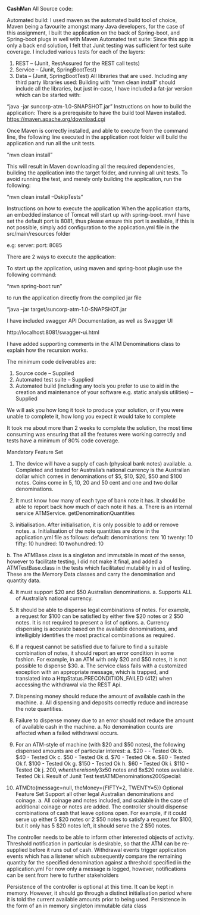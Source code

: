 **CashMan**
All Source code:

Automated build:
I used maven as the automated build tool of choice, Maven being a favourite amongst many Java developers, for the case of this assignment, I built the application on the back of Spring-boot, and Spring-boot plugs in well with Maven
Automated test suite:
Since this app is only a back end solution, I felt that Junit testing was sufficient for test suite coverage.
I included various tests for each of the layers:
1.	REST – (Junit, RestAssured for the REST call tests)
2.	Service – (Junit, SpringBootTest)
3.	Data  – (Junit, SpringBootTest)
All libraries that are used. Including any third party libraries used:
Building with “mvn clean install” should include all the libraries, but just in-case, I have included a fat-jar version which can be started with: 

“java -jar suncorp-atm-1.0-SNAPSHOT.jar”
Instructions on how to build the application:
There is a prerequisite to have the build tool Maven installed.
https://maven.apache.org/download.cgi

Once Maven is correctly installed, and able to execute from the command line, the following line executed in the application root folder will build the application and run all the unit tests.

“mvn clean install”

This will result in Maven downloading all the required dependencies, building the application into the target folder, and running all unit tests. To avoid running the test, and merely only building the application, run the following:

“mvn clean install –DskipTests”


Instructions on how to execute the application
When the application starts, an embedded instance of Tomcat will start up with spring-boot.
mvnI have set the default port is 8081, thus please ensure this port is available, if this is not possible, simply add configuration to the application.yml file in the src/main/resources folder

e.g:
server:
  port: 8085

There are 2 ways to execute the application:

To start up the application, using maven and spring-boot plugin use the following command:

“mvn spring-boot:run”

to run the application directly from the compiled jar file  

“java –jar target/suncorp-atm-1.0-SNAPSHOT.jar

I have included swagger API Documentation, as well as Swagger UI

http://localhost:8081/swagger-ui.html

I have added supporting comments in the ATM Denominations class to explain how the recursion works.

The minimum code deliverables are:
1.	Source code – Supplied
2.	Automated test suite – Supplied
3.	Automated build (including any tools you prefer to use to aid in the creation and maintenance of your software e.g. static analysis utilities) – Supplied

We will ask you how long it took to produce your solution, or if you were unable to complete it, how long you expect it would take to complete

It took me about more than 2 weeks to complete the solution, the most time consuming was ensuring that all the features were working correctly and tests have a minimum of 80% code coverage.


Mandatory Feature Set
1.	The device will have a supply of cash (physical bank notes) available.
a.	Completed and tested for Australia’s national currency is the Australian dollar which comes in denominations of $5, $10, $20, $50 and $100 notes. Coins come in 5, 10, 20 and 50 cent and one and two dollar denominations.

2.	It must know how many of each type of bank note it has. It should be able to report back how much of each note it has.
a.	There is an internal service ATMService. getDenominationQuantities
3.	initialisation. After initialisation, it is only possible to add or remove notes.
a.	Initialisation of the note quantities are done in the application.yml file as follows: 
default:
  denominations:
    ten:  10
    twenty: 10
    fifty:  10
    hundred:  10
    twohundred: 10

b.	The ATMBase.class is a singleton and immutable in most of the sense, however to facilitate testing, I did not make it final, and added a ATMTestBase.class in the tests which facilitated mutability in aid of testing.
These are the Memory Data classes and carry the denomination and quantity data.

4.	It must support $20 and $50 Australian denominations.
a.	Supports ALL of Australia’s national currency.

5.	It should be able to dispense legal combinations of notes. For example, a request for $100 can be satisfied by either five $20 notes or 2 $50 notes. It is not required to present a list of options.
a.	Currency dispensing is accurate based on the available denominations, and intelligibly identifies the most practical combinations as required.

6.	If a request cannot be satisfied due to failure to find a suitable combination of notes, it should report an error condition in some fashion. For example, in an ATM with only $20 and $50 notes, it is not possible to dispense $30.
a.	The service class fails with a customized exception with an appropriate message, which is trapped, and translated into a HttpStatus.PRECONDITION_FAILED (412) when accessing the withdrawal via the REST Api.

7.	Dispensing money should reduce the amount of available cash in the machine.
a.	All dispensing and deposits correctly reduce and increase the note quantities.

8.	Failure to dispense money due to an error should not reduce the amount of available cash in the machine.
a.	No denomination counts are affected when a failed withdrawal occurs.

9.	For an ATM-style of machine (with $20 and $50 notes), the following dispensed amounts are of particular interest:
a.	$20 - - Tested Ok
b.	$40 - Tested Ok
c.	$50 - Tested Ok
d.	$70 - Tested Ok
e.	$80 - Tested Ok
f.	$100 - Tested Ok
g.	$150 - Tested Ok
h.	$60 - Tested Ok
i.	$110 - Tested Ok
j.	$200, when there is only 3x$50 notes and 8x$20 notes available.
Tested Ok
i.	Result of Junit Test testATMDenominations200Special:
1.	ATMDto(message=null, theMoney={FIFTY=2, TWENTY=5})
Optional Feature Set
Support all other legal Australian denominations and coinage.
a.	All coinage and notes included, and scalable in the case of additional coinage or notes are added.
The controller should dispense combinations of cash that leave options open. For example, if it could serve up either 5 $20 notes or 2 $50 notes to satisfy a request for $100, but it only has 5 $20 notes left, it should serve the 2 $50 notes.

The controller needs to be able to inform other interested objects of activity. Threshold notification in particular is desirable, so that the ATM can be re-supplied before it runs out of cash.
Withdrawal events trigger application events which has a listener which subsequently compare the remaining quantity for the specified denomination against a threshold specified in the application.yml
For now only a message is logged, however, notifications can be sent from here to further stakeholders

Persistence of the controller is optional at this time. It can be kept in memory. However, it should go through a distinct initialisation period where it is told the current available amounts prior to being used.
	Persistence in the form of an in memory singleton immutable data class
